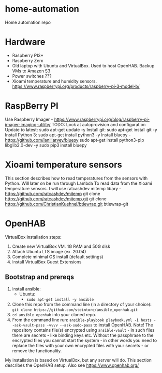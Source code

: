 # home-automation
Home automation repo

# Hardware
- Raspberry PI3+
- Raspberry Zero
- Old laptop with Ubuntu and VirtualBox. Used to host OpenHAB. Backup VMs to Amazon S3
- Power switches ???
- Xioami temperature and humidity sensors. https://www.raspberrypi.org/products/raspberry-pi-3-model-b/

# RaspBerry PI
Use Raspberry Imager - https://www.raspberrypi.org/blog/raspberry-pi-imager-imaging-utility/
TODO: Look at autoprovision and configuration
Update to latest: 
sudo apt-get update -y
Install git:
sudo apt-get install git -y
Install Python 3:
sudo apt-get install python3 -y
Install bluepy - https://github.com/IanHarvey/bluepy
sudo apt-get install python3-pip libglib2.0-dev -y
sudo pip3 install bluepy

# Xioami temperature sensors
This section describes how to read temperatures from the sensors with Python. Will later on be run through Lambda
To read data from the Xioami temperature sensors. 
I will use ratcashdev mitemp libary - https://github.com/ratcashdev/mitemp
git clone https://github.com/ratcashdev/mitemp.git
git clone https://github.com/ChristianKuehnel/btlewrap.git btlewrap-git

# OpenHAB
VirtualBox installation steps:
1. Create new VirtualBox VM. 1G RAM and 50G disk 
2. Attach Ubuntu LTS image (ex. 20.04)
3. Complete minimal OS install (default settings)
4. Install VirtualBox Guest Extensions

## Bootstrap and prereqs

1. Install ansible:
    - Ubuntu:
        * `sudo apt-get install -y ansible`
2. Clone this repo from the command line (in a directory of your choice):
   ```git clone https://github.com/steintore/ansible_openhab.git```
3. `cd ansible_openhab` into your cloned repo.
4. From the command line run: 
    `ansible-playbook playbook.yml -i hosts --ask-vault-pass -vvvv --ask-sudo-pass` to install OpenHAB. 
    Note! The repository contains file(s) encrypted using `ansible-vault` - in such files there are secrets - like binding keys etc. Without the passphrase to the encrypted files you cannot start the system - in other words you need to replace the files with your own encrypted files with your secrets - or remove the functionality.



My installation is based on VirtualBox, but any server will do.
This section describes the OpenHAB setup. Also see https://www.openhab.org/




